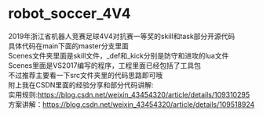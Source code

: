 # robot_soccer_4V4
2019年浙江省机器人竞赛足球4V4对抗赛一等奖的skill和task部分开源代码  
具体代码在main下面的master分支里面  
Scenes文件夹里面是skill文件，_def和_kick分别是防守和进攻的lua文件  
Scenes里面是VS2017编写的程序，工程里面已经包括了工具包  
不过推荐主要看一下src文件夹里的代码思路即可哦  
附上我在CSDN里面的经验分享和部分代码讲解:  
实用规则:https://blog.csdn.net/weixin_43454320/article/details/109310295  
方案讲解：https://blog.csdn.net/weixin_43454320/article/details/109518924  

